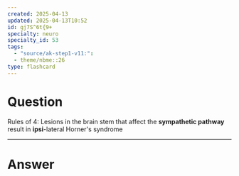 ```yaml
---
created: 2025-04-13
updated: 2025-04-13T10:52
id: gj7S^6t{9+
specialty: neuro
specialty_id: 53
tags:
  - "source/ak-step1-v11:": 
  - theme/nbme::26
type: flashcard
---
```


# Question
Rules of 4: Lesions in the brain stem that affect the **sympathetic pathway** result in **ipsi**-lateral Horner's syndrome

---

# Answer
